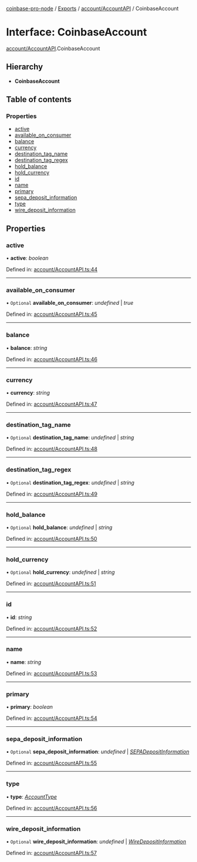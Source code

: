 [coinbase-pro-node](../README.md) / [Exports](../modules.md) / [account/AccountAPI](../modules/account_accountapi.md) / CoinbaseAccount

# Interface: CoinbaseAccount

[account/AccountAPI](../modules/account_accountapi.md).CoinbaseAccount

## Hierarchy

* **CoinbaseAccount**

## Table of contents

### Properties

- [active](account_accountapi.coinbaseaccount.md#active)
- [available\_on\_consumer](account_accountapi.coinbaseaccount.md#available_on_consumer)
- [balance](account_accountapi.coinbaseaccount.md#balance)
- [currency](account_accountapi.coinbaseaccount.md#currency)
- [destination\_tag\_name](account_accountapi.coinbaseaccount.md#destination_tag_name)
- [destination\_tag\_regex](account_accountapi.coinbaseaccount.md#destination_tag_regex)
- [hold\_balance](account_accountapi.coinbaseaccount.md#hold_balance)
- [hold\_currency](account_accountapi.coinbaseaccount.md#hold_currency)
- [id](account_accountapi.coinbaseaccount.md#id)
- [name](account_accountapi.coinbaseaccount.md#name)
- [primary](account_accountapi.coinbaseaccount.md#primary)
- [sepa\_deposit\_information](account_accountapi.coinbaseaccount.md#sepa_deposit_information)
- [type](account_accountapi.coinbaseaccount.md#type)
- [wire\_deposit\_information](account_accountapi.coinbaseaccount.md#wire_deposit_information)

## Properties

### active

• **active**: *boolean*

Defined in: [account/AccountAPI.ts:44](https://github.com/bennycode/coinbase-pro-node/blob/004782e/src/account/AccountAPI.ts#L44)

___

### available\_on\_consumer

• `Optional` **available\_on\_consumer**: *undefined* \| *true*

Defined in: [account/AccountAPI.ts:45](https://github.com/bennycode/coinbase-pro-node/blob/004782e/src/account/AccountAPI.ts#L45)

___

### balance

• **balance**: *string*

Defined in: [account/AccountAPI.ts:46](https://github.com/bennycode/coinbase-pro-node/blob/004782e/src/account/AccountAPI.ts#L46)

___

### currency

• **currency**: *string*

Defined in: [account/AccountAPI.ts:47](https://github.com/bennycode/coinbase-pro-node/blob/004782e/src/account/AccountAPI.ts#L47)

___

### destination\_tag\_name

• `Optional` **destination\_tag\_name**: *undefined* \| *string*

Defined in: [account/AccountAPI.ts:48](https://github.com/bennycode/coinbase-pro-node/blob/004782e/src/account/AccountAPI.ts#L48)

___

### destination\_tag\_regex

• `Optional` **destination\_tag\_regex**: *undefined* \| *string*

Defined in: [account/AccountAPI.ts:49](https://github.com/bennycode/coinbase-pro-node/blob/004782e/src/account/AccountAPI.ts#L49)

___

### hold\_balance

• `Optional` **hold\_balance**: *undefined* \| *string*

Defined in: [account/AccountAPI.ts:50](https://github.com/bennycode/coinbase-pro-node/blob/004782e/src/account/AccountAPI.ts#L50)

___

### hold\_currency

• `Optional` **hold\_currency**: *undefined* \| *string*

Defined in: [account/AccountAPI.ts:51](https://github.com/bennycode/coinbase-pro-node/blob/004782e/src/account/AccountAPI.ts#L51)

___

### id

• **id**: *string*

Defined in: [account/AccountAPI.ts:52](https://github.com/bennycode/coinbase-pro-node/blob/004782e/src/account/AccountAPI.ts#L52)

___

### name

• **name**: *string*

Defined in: [account/AccountAPI.ts:53](https://github.com/bennycode/coinbase-pro-node/blob/004782e/src/account/AccountAPI.ts#L53)

___

### primary

• **primary**: *boolean*

Defined in: [account/AccountAPI.ts:54](https://github.com/bennycode/coinbase-pro-node/blob/004782e/src/account/AccountAPI.ts#L54)

___

### sepa\_deposit\_information

• `Optional` **sepa\_deposit\_information**: *undefined* \| [*SEPADepositInformation*](account_accountapi.sepadepositinformation.md)

Defined in: [account/AccountAPI.ts:55](https://github.com/bennycode/coinbase-pro-node/blob/004782e/src/account/AccountAPI.ts#L55)

___

### type

• **type**: [*AccountType*](../enums/account_accountapi.accounttype.md)

Defined in: [account/AccountAPI.ts:56](https://github.com/bennycode/coinbase-pro-node/blob/004782e/src/account/AccountAPI.ts#L56)

___

### wire\_deposit\_information

• `Optional` **wire\_deposit\_information**: *undefined* \| [*WireDepositInformation*](account_accountapi.wiredepositinformation.md)

Defined in: [account/AccountAPI.ts:57](https://github.com/bennycode/coinbase-pro-node/blob/004782e/src/account/AccountAPI.ts#L57)
